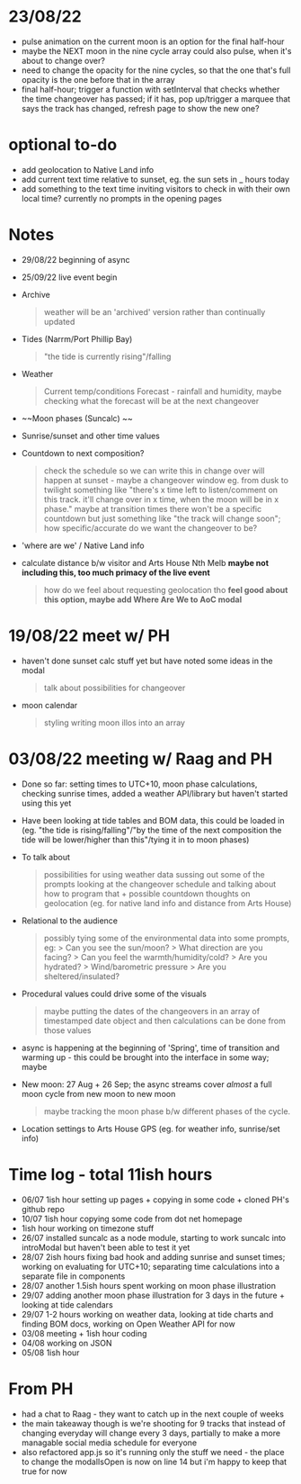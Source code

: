 # 23/08/22
- pulse animation on the current moon is an option for the final half-hour 
- maybe the NEXT moon in the nine cycle array could also pulse, when it's about to change over?
- need to change the opacity for the nine cycles, so that the one that's full opacity is the one before that in the array
- final half-hour; trigger a function with setInterval that checks whether the time changeover has passed; if it has, pop up/trigger a marquee that says the track has changed, refresh page to show the new one?

# optional to-do 
- add geolocation to Native Land info
- add current text time relative to sunset, eg. the sun sets in _ hours today
- add something to the text time inviting visitors to check in with their own local time? currently no prompts in the opening pages

# Notes
- 29/08/22 beginning of async 
- 25/09/22 live event begin

- Archive 
    > weather will be an 'archived' version rather than continually updated

- Tides (Narrm/Port Phillip Bay)
    > "the tide is currently rising"/falling
- Weather 
    > Current temp/conditions
    > Forecast - rainfall and humidity, maybe checking what the forecast will be at the next changeover
- ~~Moon phases (Suncalc) ~~
- Sunrise/sunset and other time values 
- Countdown to next composition? 
    > check the schedule so we can write this in
    > change over will happen at sunset - maybe a changeover window eg. from dusk to twilight
something like "there's x time left to listen/comment on this track. it'll change over in x time, when the moon will be in x phase." 
    > maybe at transition times there won't be a specific countdown but just something like "the track will change soon"; how specific/accurate do we want the changeover to be? 
- 'where are we' / Native Land info 
- calculate distance b/w visitor and Arts House Nth Melb **maybe not including this, too much primacy of the live event**
    > how do we feel about requesting geolocation tho 
        **feel good about this option, maybe add Where Are We to AoC modal**

# 19/08/22 meet w/ PH 
- haven't done sunset calc stuff yet but have noted some ideas in the modal
    > talk about possibilities for changeover 
- moon calendar 
    > styling 
    > writing moon illos into an array


# 03/08/22 meeting w/ Raag and PH 
- Done so far: setting times to UTC+10, moon phase calculations, checking sunrise times, added a weather API/library but haven't started using this yet 
- Have been looking at tide tables and BOM data, this could be loaded in (eg. "the tide is rising/falling"/"by the time of the next composition the tide will be lower/higher than this"/tying it in to moon phases)
- To talk about
    > possibilities for using weather data
    > sussing out some of the prompts
    > looking at the changeover schedule and talking about how to program that + possible countdown
    > thoughts on geolocation (eg. for native land info and distance from Arts House)
- Relational to the audience 
    > possibly tying some of the environmental data into some prompts, eg: 
        > Can you see the sun/moon? 
        > What direction are you facing? 
        > Can you feel the warmth/humidity/cold? 
        > Are you hydrated? 
        > Wind/barometric pressure
        > Are you sheltered/insulated?

- Procedural values could drive some of the visuals  
    > maybe putting the dates of the changeovers in an array of timestamped date object and then calculations can be done from those values
- async is happening at the beginning of 'Spring', time of transition and warming up - this could be brought into the interface in some way; maybe 
- New moon: 27 Aug + 26 Sep; the async streams cover *almost* a full moon cycle from new moon to new moon
    > maybe tracking the moon phase b/w different phases of the cycle. 
- Location settings to Arts House GPS (eg. for weather info, sunrise/set info)


# Time log - total 11ish hours
- 06/07 1ish hour setting up pages + copying in some code + cloned PH's github repo 
- 10/07 1ish hour copying some code from dot net homepage
- 1ish hour working on timezone stuff 
- 26/07 installed suncalc as a node module, starting to work suncalc into introModal but haven't been able to test it yet
- 28/07 2ish hours fixing bad hook and adding sunrise and sunset times; working on evaluating for UTC+10; separating time calculations into a separate file in components
- 28/07 another 1.5ish hours spent working on moon phase illustration
- 29/07 adding another moon phase illustration for 3 days in the future + looking at tide calendars
- 29/07 1-2 hours working on weather data, looking at tide charts and finding BOM docs, working on Open Weather API for now
- 03/08 meeting + 1ish hour coding
- 04/08 working on JSON 
- 05/08 1ish hour

# From PH
- had a chat to Raag - they want to catch up in the next couple of weeks
- the main takeaway though is we're shooting for 9 tracks that instead of changing everyday will change every 3 days, partially to make a more managable social media schedule for everyone
- also refactored app.js so it's running only the stuff we need - the place to change the modalIsOpen is now on line 14 but i'm happy to keep that true for now 